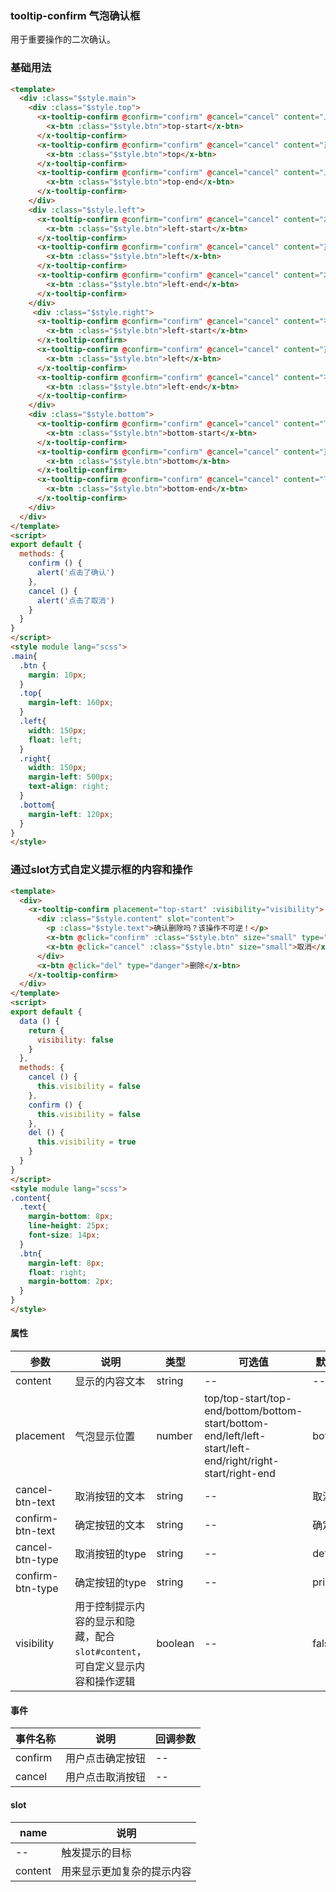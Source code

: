 ### tooltip-confirm 气泡确认框
用于重要操作的二次确认。

### 基础用法
```html
<template>
  <div :class="$style.main">
    <div :class="$style.top">
      <x-tooltip-confirm @confirm="confirm" @cancel="cancel" content="上左对齐位置 placement=top-start" placement="top-start">
        <x-btn :class="$style.btn">top-start</x-btn>
      </x-tooltip-confirm>
      <x-tooltip-confirm @confirm="confirm" @cancel="cancel" content="正上方位置 placement=top" placement="top">
        <x-btn :class="$style.btn">top</x-btn>
      </x-tooltip-confirm>
      <x-tooltip-confirm @confirm="confirm" @cancel="cancel" content="上右对齐位置 placement=top-end" placement="top-end">
        <x-btn :class="$style.btn">top-end</x-btn>
      </x-tooltip-confirm>
    </div>
    <div :class="$style.left">
      <x-tooltip-confirm @confirm="confirm" @cancel="cancel" content="左上对齐位置placement=left-start" placement="left-start">
        <x-btn :class="$style.btn">left-start</x-btn>
      </x-tooltip-confirm>
      <x-tooltip-confirm @confirm="confirm" @cancel="cancel" content="正左方位置placement=left" placement="left">
        <x-btn :class="$style.btn">left</x-btn>
      </x-tooltip-confirm>
      <x-tooltip-confirm @confirm="confirm" @cancel="cancel" content="左下对齐位置placement=left-end" placement="left-end">
        <x-btn :class="$style.btn">left-end</x-btn>
      </x-tooltip-confirm>
    </div>
     <div :class="$style.right">
      <x-tooltip-confirm @confirm="confirm" @cancel="cancel" content="右上对齐位置placement=right-start" placement="right-start">
        <x-btn :class="$style.btn">left-start</x-btn>
      </x-tooltip-confirm>
      <x-tooltip-confirm @confirm="confirm" @cancel="cancel" content="正右方位置placement=right" placement="right">
        <x-btn :class="$style.btn">left</x-btn>
      </x-tooltip-confirm>
      <x-tooltip-confirm @confirm="confirm" @cancel="cancel" content="右下对齐位置placement=right-end" placement="right-end">
        <x-btn :class="$style.btn">left-end</x-btn>
      </x-tooltip-confirm>
    </div>
    <div :class="$style.bottom">
      <x-tooltip-confirm @confirm="confirm" @cancel="cancel" content="下左对齐位置 placement=bottom-start" placement="bottom-start">
        <x-btn :class="$style.btn">bottom-start</x-btn>
      </x-tooltip-confirm>
      <x-tooltip-confirm @confirm="confirm" @cancel="cancel" content="正下方位置 placement=bottom" placement="bottom">
        <x-btn :class="$style.btn">bottom</x-btn>
      </x-tooltip-confirm>
      <x-tooltip-confirm @confirm="confirm" @cancel="cancel" content="下右对齐位置 placement=bottom-end" placement="bottom-end">
        <x-btn :class="$style.btn">bottom-end</x-btn>
      </x-tooltip-confirm>
    </div>
  </div>
</template>
<script>
export default {
  methods: {
    confirm () {
      alert('点击了确认')
    },
    cancel () {
      alert('点击了取消')
    }
  }
}
</script>
<style module lang="scss">
.main{
  .btn {
    margin: 10px;
  }
  .top{
    margin-left: 160px; 
  }
  .left{
    width: 150px;
    float: left;
  }
  .right{
    width: 150px;
    margin-left: 500px; 
    text-align: right;
  }
  .bottom{
    margin-left: 120px; 
  }
}
</style>
```

### 通过slot方式自定义提示框的内容和操作
```html
<template>
  <div>
    <x-tooltip-confirm placement="top-start" :visibility="visibility">
      <div :class="$style.content" slot="content">
        <p :class="$style.text">确认删除吗？该操作不可逆！</p>
        <x-btn @click="confirm" :class="$style.btn" size="small" type="danger">删除</x-btn>
        <x-btn @click="cancel" :class="$style.btn" size="small">取消</x-btn>
      </div>
      <x-btn @click="del" type="danger">删除</x-btn>
    </x-tooltip-confirm>
  </div>
</template>
<script>
export default {
  data () {
    return {
      visibility: false
    }
  },
  methods: {
    cancel () {
      this.visibility = false
    },
    confirm () {
      this.visibility = false
    },
    del () {
      this.visibility = true
    }
  }
}
</script>
<style module lang="scss">
.content{
  .text{
    margin-bottom: 8px;
    line-height: 25px;
    font-size: 14px;
  }
  .btn{
    margin-left: 8px;
    float: right;
    margin-bottom: 2px;
  }
}
</style>
```

#### 属性
| 参数      | 说明    | 类型      | 可选值       | 默认值   |
|---------- |-------- |---------- |-------------  |-------- |
| content  | 显示的内容文本 | string  |   -- |    --     |
| placement  | 气泡显示位置 |  number  |  top/top-start/top-end/bottom/bottom-start/bottom-end/left/left-start/left-end/right/right-start/right-end |    bottom     |
| cancel-btn-text  | 取消按钮的文本 | string  |   -- |    取消     |
| confirm-btn-text  | 确定按钮的文本 | string  |   -- |    确定     |
| cancel-btn-type  | 取消按钮的type | string  |   -- |    default     |
| confirm-btn-type  | 确定按钮的type | string  |   -- |    primary     |
| visibility  |  用于控制提示内容的显示和隐藏，配合`slot#content`，可自定义显示内容和操作逻辑 | boolean  |    --     |  false     |

#### 事件
| 事件名称      | 说明    | 回调参数  |
|---------- |-------- |---------- |
| confirm | 用户点击确定按钮 | --  |
| cancel | 用户点击取消按钮 | --  |

#### slot
| name      | 说明    |
|---------- |-------- |
| --  | 触发提示的目标 |
| content  | 用来显示更加复杂的提示内容 |